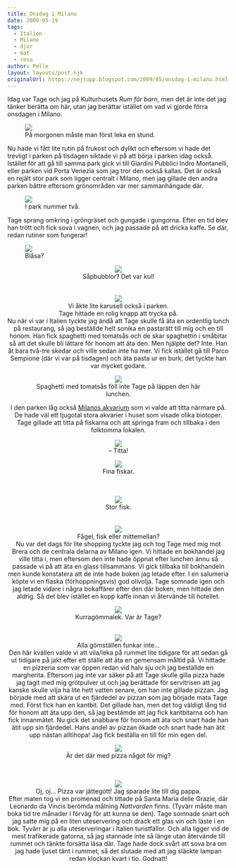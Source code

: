 ```yaml
---
title: Onsdag i Milano
date: 2009-05-19
tags: 
  - Italien
  - Milano
  - djur
  - mat
  - resa	
author: Pelle
layout: layouts/post.njk
originalUrl: https://nejtupp.blogspot.com/2009/05/onsdag-i-milano.html
---
```


Idag var Tage och jag på Kulturhusets <span style="font-style: italic;">Rum för barn</span>, men det är inte det jag tänker berätta om här, utan jag berättar istället om vad vi gjorde förra onsdagen i Milano.

<figure>
	<img src="../../../../img/_MG_3899_1024pix.jpg">
	<figcaption>På morgonen måste man först leka en stund.</figcaption>
</figure>Nu hade vi fått lite rutin på frukost och dylikt och eftersom vi hade det trevligt i parken på tisdagen siktade vi på att börja i parken idag också. Istället för att gå till samma park gick vi till Giardini  Pubblici Indro Montanelli, eller parken vid Porta Venezia som jag tror den också kallas. Det är också en rejält stor park som ligger centralt i Milano, men jag gillade den andra parken bättre eftersom grönområden var mer sammanhängade där.

<figure>
	<img src="../../../../img/_MG_3911_1024pix.jpg">
	<figcaption>I park nummer två.</figcaption>
</figure>Tage sprang omkring i gröngräset och gungade i gungorna. Efter en tid blev han trött och fick sova i vagnen, och jag passade på att dricka kaffe. Se där, redan rutiner som fungerar!

<figure>
	<img src="../../../../img/_MG_4039_1024pix.jpg">
	<figcaption>Blåsa?</figcaption>
</figure><div style="text-align: center;"><img src="../../../../img/_MG_4036_1024pix.jpg">
	<figcaption>Såpbubblor? Det var kul!</span></span><br><br></div><br><div style="text-align: center;"><img src="../../../../img/_MG_3983_1024pix.jpg">
	<figcaption>Vi åkte lite karusell också i parken.<br>Tage hittade en rolig knapp att trycka på.</figcaption>
</figure>Nu när vi var i Italien tyckte jag ändå att Tage skulle få äta en ordentlig lunch på restaurang, så jag beställde helt sonika en pastarätt till mig och en till honom. Han fick spaghetti med tomatsås och de skar spaghettin i småbitar så att det skulle bli lättare för honom att äta den. Men hjälpte det? Inte. Han åt bara två-tre skedar och ville sedan inte ha mer. Vi fick istället gå till Parco Sempione (där vi var på tisdagen) och äta pasta ur en burk, det tyckte han var mycket godare.

<figure>
	<img src="../../../../img/_MG_4058_1024pix.jpg">
	<figcaption>Spaghetti med tomatsås föll inte Tage på läppen den här lunchen.</figcaption>
</figure>I den parken låg också <a href="http://milan.arounder.com/acquario_di_milano/">Milanos akvarium</a> som vi valde att titta närmare på. De hade väl ett tjugotal stora akvarier i huset som visade olika biotoper. Tage gillade att titta på fiskarna och att springa fram och tillbaka i den folktomma lokalen.

<figure>
	<img src="../../../../img/_MG_4070_1024pix.jpg">
	<figcaption>– Titta!</figcaption>

<figure>
	<img src="../../../../img/_MG_4087_1024pix.jpg">
	<figcaption>Fina fiskar.</span></span><br><br><br></div><div style="text-align: center;"><img src="../../../../img/_MG_4082_1024pix.jpg">
	<figcaption>Stor fisk.</span></span><br><br><br></div><div style="text-align: center;"><img src="../../../../img/_MG_4113_1024pix.jpg">
	<figcaption>Fågel, fisk eller mittemellan?</figcaption>
</figure>Nu var det dags för lite shopping tyckte jag och tog Tage med mig mot Brera och de centrala delarna av Milano igen. Vi hittade en bokhandel jag ville titta i, men eftersom den inte hade öppnat efter lunchen ännu så passade vi på att äta en glass tillsammans. Vi gick tillbaka till bokhandeln men kunde konstatera att de inte hade boken jag letade efter. I en salumeria köpte vi en flaska (förhoppningsvis) god olivolja. Tage somnade igen och jag letade vidare i några bokaffärer efter den där boken, men hittade den aldrig. Så det blev istället en kopp kaffe innan vi återvände till hotellet.

<figure>
	<img src="../../../../img/_MG_4138_1024pix.jpg">
	<figcaption>Kurragömmalek. Var är Tage?</span></span><br><br></div><div style="text-align: center;"><img src="../../../../img/_MG_4136_1024pix.jpg">
	<figcaption>Alla gömställen funkar inte...</figcaption>
</figure>Den här kvällen valde vi att vila/leka på rummet lite tidigare för att sedan gå ut tidigare på jakt efter ett ställe att äta en gemensam måltid på. Vi hittade en pizzeria som var öppen redan vid halv sju och jag beställde en margherita. Eftersom jag inte var säker på att Tage skulle gilla pizza hade jag tagit med mig grötpulver ut och jag berättade för servitrisen att jag kanske skulle vilja ha lite hett vatten senare, om han inte gillade pizzan. Jag började med att skära ut en fjärdedel av pizzan som jag började mata Tage med. Först fick han en kantbit. Det gillade han, men det tog väldigt lång tid för honom att äta upp den, så jag bestämde att jag fick kantbitarna och han fick innanmätet. Nu gick det snabbare för honom att äta och snart hade han ätit upp sin fjärdedel. Hans andel av pizzan ökade och snart hade han ätit upp nästan alltihopa! Jag fick beställa en till för min egen del.

<figure>
	<img src="../../../../img/_MG_4151_1024pix.jpg">
	<figcaption>Är det där med pizza något för mig?</span></span><br><br></div><br><div style="text-align: center;"><img src="../../../../img/_MG_4155_1024pix.jpg">
	<figcaption>Oj, oj... Pizza var jättegott! Jag sparade lite till dig pappa.</figcaption>
</figure>Efter maten tog vi en promenad och tittade på Santa Maria delle Grazie, där Leonardo da Vincis berömda målning <span style="font-style: italic;">Nattvarden</span> finns. (Tyvärr måste man boka tid tre månader i förväg för att kunna se den). Tage somnade snart och jag satte mig på en liten uteservering och drack ett glas vin och läste i en bok. Tyvärr är ju alla uteserveringar i Italien turistfällor. Och alla ligger vid de mest trafikerade gatorna, så jag stannade inte så länge utan återvände till rummet och tänkte forsätta läsa där. Tage hade dock svårt att sova bra om jag hade ljuset tänt i rummet, så det slutade med att jag släckte lampan redan klockan kvart i tio. Godnatt!
